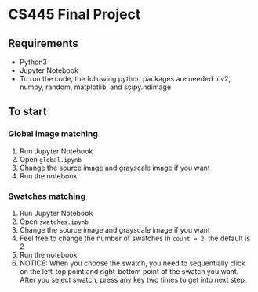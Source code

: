 
# CS445 Final Project
## Requirements
- Python3
- Jupyter Notebook
- To run the code, the following python packages are needed: cv2, numpy, random, matplotlib, and scipy.ndimage
## To start
### Global image matching
1. Run Jupyter Notebook
2. Open `global.ipynb`
3. Change the source image and grayscale image if you want
4. Run the notebook
### Swatches matching
1. Run Jupyter Notebook
2. Open `swatches.ipynb`
3. Change the source image and grayscale image if you want
4. Feel free to change the number of swatches in `count = 2`, the default is 2
5. Run the notebook
6. NOTICE: When you choose the swatch, you need to sequentially click on the left-top point and right-bottom point of the swatch you want. After you select swatch, press any key two times to get into next step.
